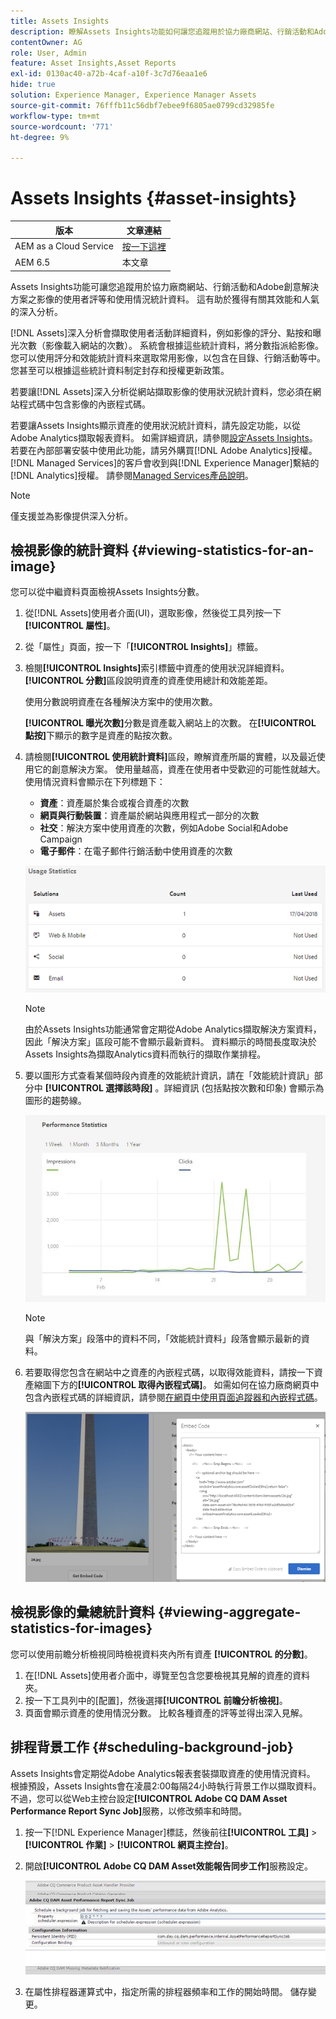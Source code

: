 ```yaml
---
title: Assets Insights
description: 瞭解Assets Insights功能如何讓您追蹤用於協力廠商網站、行銷活動和Adobe創意解決方案之影像的使用者評分和使用情況統計資料。
contentOwner: AG
role: User, Admin
feature: Asset Insights,Asset Reports
exl-id: 0130ac40-a72b-4caf-a10f-3c7d76eaa1e6
hide: true
solution: Experience Manager, Experience Manager Assets
source-git-commit: 76fffb11c56dbf7ebee9f6805ae0799cd32985fe
workflow-type: tm+mt
source-wordcount: '771'
ht-degree: 9%

---
```


# Assets Insights {#asset-insights}

| 版本 | 文章連結 |
| -------- | ---------------------------- |
| AEM as a Cloud Service  | [按一下這裡](https://experienceleague.adobe.com/docs/experience-manager-cloud-service/content/assets/manage/assets-insights.html?lang=zh-Hant) |
| AEM 6.5 | 本文章 |

Assets Insights功能可讓您追蹤用於協力廠商網站、行銷活動和Adobe創意解決方案之影像的使用者評等和使用情況統計資料。 這有助於獲得有關其效能和人氣的深入分析。

[!DNL Assets]深入分析會擷取使用者活動詳細資料，例如影像的評分、點按和曝光次數（影像載入網站的次數）。 系統會根據這些統計資料，將分數指派給影像。 您可以使用評分和效能統計資料來選取常用影像，以包含在目錄、行銷活動等中。 您甚至可以根據這些統計資料制定封存和授權更新政策。

若要讓[!DNL Assets]深入分析從網站擷取影像的使用狀況統計資料，您必須在網站程式碼中包含影像的內嵌程式碼。

若要讓Assets Insights顯示資產的使用狀況統計資料，請先設定功能，以從Adobe Analytics擷取報表資料。 如需詳細資訊，請參閱[設定Assets Insights](/help/assets/configure-asset-insights.md)。 若要在內部部署安裝中使用此功能，請另外購買[!DNL Adobe Analytics]授權。 [!DNL Managed Services]的客戶會收到與[!DNL Experience Manager]繫結的[!DNL Analytics]授權。 請參閱[Managed Services產品說明](https://helpx.adobe.com/tw/legal/product-descriptions/adobe-experience-manager-managed-services.html)。

>[!NOTE]
>
>僅支援並為影像提供深入分析。

## 檢視影像的統計資料 {#viewing-statistics-for-an-image}

您可以從中繼資料頁面檢視Assets Insights分數。

1. 從[!DNL Assets]使用者介面(UI)，選取影像，然後從工具列按一下&#x200B;**[!UICONTROL 屬性]**。
1. 從「屬性」頁面，按一下「**[!UICONTROL Insights]**」標籤。
1. 檢閱&#x200B;**[!UICONTROL Insights]**&#x200B;索引標籤中資產的使用狀況詳細資料。 **[!UICONTROL 分數]**&#x200B;區段說明資產的資產使用總計和效能差距。

   使用分數說明資產在各種解決方案中的使用次數。

   **[!UICONTROL 曝光次數]**&#x200B;分數是資產載入網站上的次數。 在&#x200B;**[!UICONTROL 點按]**&#x200B;下顯示的數字是資產的點按次數。

1. 請檢閱&#x200B;**[!UICONTROL 使用統計資料]**&#x200B;區段，瞭解資產所屬的實體，以及最近使用它的創意解決方案。 使用量越高，資產在使用者中受歡迎的可能性就越大。 使用情況資料會顯示在下列標題下：

   * **資產**：資產屬於集合或複合資產的次數
   * **網頁與行動裝置**：資產屬於網站與應用程式一部分的次數
   * **社交**：解決方案中使用資產的次數，例如Adobe Social和Adobe Campaign
   * **電子郵件**：在電子郵件行銷活動中使用資產的次數

   ![usage_statistics](assets/usage_statistics.png)

   >[!NOTE]
   >
   >由於Assets Insights功能通常會定期從Adobe Analytics擷取解決方案資料，因此「解決方案」區段可能不會顯示最新資料。 資料顯示的時間長度取決於Assets Insights為擷取Analytics資料而執行的擷取作業排程。

1. 要以圖形方式查看某個時段內資產的效能統計資訊，請在「效能統計資訊」部分中 **[!UICONTROL 選擇該時段]** 。詳細資訊 (包括點按次數和印象) 會顯示為圖形的趨勢線。

   ![chlimage_1-3](assets/chlimage_1-3.jpeg)

   >[!NOTE]
   >
   >與「解決方案」段落中的資料不同，「效能統計資料」段落會顯示最新的資料。

1. 若要取得您包含在網站中之資產的內嵌程式碼，以取得效能資料，請按一下資產縮圖下方的&#x200B;**[!UICONTROL 取得內嵌程式碼]**。 如需如何在協力廠商網頁中包含內嵌程式碼的詳細資訊，請參閱[在網頁中使用頁面追蹤器和內嵌程式碼](/help/assets/use-page-tracker.md)。

   ![chlimage_1-98](assets/chlimage_1-303.png)

## 檢視影像的彙總統計資料 {#viewing-aggregate-statistics-for-images}

您可以使用前瞻分析檢視同時檢視資料夾內所有資產 **[!UICONTROL 的分數]**。

1. 在[!DNL Assets]使用者介面中，導覽至包含您要檢視其見解的資產的資料夾。
1. 按一下工具列中的[配置]，然後選擇&#x200B;**[!UICONTROL 前瞻分析檢視]**。
1. 頁面會顯示資產的使用情況分數。 比較各種資產的評等並得出深入見解。

## 排程背景工作 {#scheduling-background-job}

Assets Insights會定期從Adobe Analytics報表套裝擷取資產的使用情況資料。 根據預設，Assets Insights會在凌晨2:00每隔24小時執行背景工作以擷取資料。 不過，您可以從Web主控台設定&#x200B;**[!UICONTROL Adobe CQ DAM Asset Performance Report Sync Job]**&#x200B;服務，以修改頻率和時間。

1. 按一下[!DNL Experience Manager]標誌，然後前往&#x200B;**[!UICONTROL 工具]** > **[!UICONTROL 作業]** > **[!UICONTROL 網頁主控台]**。
1. 開啟&#x200B;**[!UICONTROL Adobe CQ DAM Asset效能報告同步工作]**&#x200B;服務設定。

   ![chlimage_1-99](assets/chlimage_1-304.png)

1. 在屬性排程器運算式中，指定所需的排程器頻率和工作的開始時間。 儲存變更。
